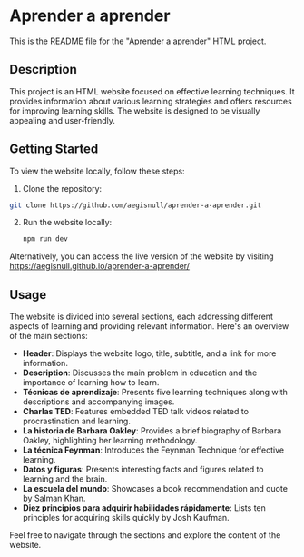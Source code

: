 # Aprender a aprender

This is the README file for the "Aprender a aprender" HTML project.

## Description

This project is an HTML website focused on effective learning techniques. It provides information about various learning strategies and offers resources for improving learning skills. The website is designed to be visually appealing and user-friendly.

## Getting Started

To view the website locally, follow these steps:

1. Clone the repository:

```bash
git clone https://github.com/aegisnull/aprender-a-aprender.git
```

2. Run the website locally:

   ```bash
   npm run dev
   ```

Alternatively, you can access the live version of the website by visiting https://aegisnull.github.io/aprender-a-aprender/

## Usage

The website is divided into several sections, each addressing different aspects of learning and providing relevant information. Here's an overview of the main sections:

- **Header**: Displays the website logo, title, subtitle, and a link for more information.
- **Description**: Discusses the main problem in education and the importance of learning how to learn.
- **Técnicas de aprendizaje**: Presents five learning techniques along with descriptions and accompanying images.
- **Charlas TED**: Features embedded TED talk videos related to procrastination and learning.
- **La historia de Barbara Oakley**: Provides a brief biography of Barbara Oakley, highlighting her learning methodology.
- **La técnica Feynman**: Introduces the Feynman Technique for effective learning.
- **Datos y figuras**: Presents interesting facts and figures related to learning and the brain.
- **La escuela del mundo**: Showcases a book recommendation and quote by Salman Khan.
- **Diez principios para adquirir habilidades rápidamente**: Lists ten principles for acquiring skills quickly by Josh Kaufman.

Feel free to navigate through the sections and explore the content of the website.
